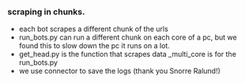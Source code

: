 ### scraping in chunks.

- each bot scrapes a different chunk of the urls
- run_bots.py can run a different chunk on each core of a pc, but we found this to slow down the pc it runs on a lot.
- get_head.py is the function that scrapes data _multi_core is for the run_bots.py
- we use connector to save the logs (thank you Snorre Ralund!)
